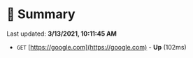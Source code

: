 # 📖 Summary
Last updated: **3/13/2021, 10:11:45 AM**

- `GET` [https://google.com](https://google.com) - **Up** (102ms)
